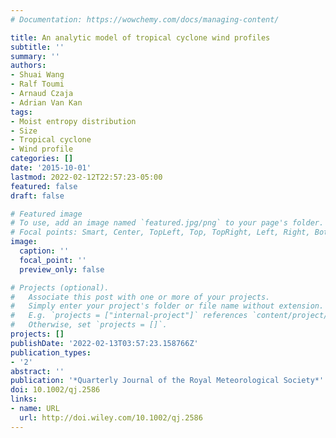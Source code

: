 ```yaml
---
# Documentation: https://wowchemy.com/docs/managing-content/

title: An analytic model of tropical cyclone wind profiles
subtitle: ''
summary: ''
authors:
- Shuai Wang
- Ralf Toumi
- Arnaud Czaja
- Adrian Van Kan
tags:
- Moist entropy distribution
- Size
- Tropical cyclone
- Wind profile
categories: []
date: '2015-10-01'
lastmod: 2022-02-12T22:57:23-05:00
featured: false
draft: false

# Featured image
# To use, add an image named `featured.jpg/png` to your page's folder.
# Focal points: Smart, Center, TopLeft, Top, TopRight, Left, Right, BottomLeft, Bottom, BottomRight.
image:
  caption: ''
  focal_point: ''
  preview_only: false

# Projects (optional).
#   Associate this post with one or more of your projects.
#   Simply enter your project's folder or file name without extension.
#   E.g. `projects = ["internal-project"]` references `content/project/deep-learning/index.md`.
#   Otherwise, set `projects = []`.
projects: []
publishDate: '2022-02-13T03:57:23.158766Z'
publication_types:
- '2'
abstract: ''
publication: '*Quarterly Journal of the Royal Meteorological Society*'
doi: 10.1002/qj.2586
links:
- name: URL
  url: http://doi.wiley.com/10.1002/qj.2586
---
```

